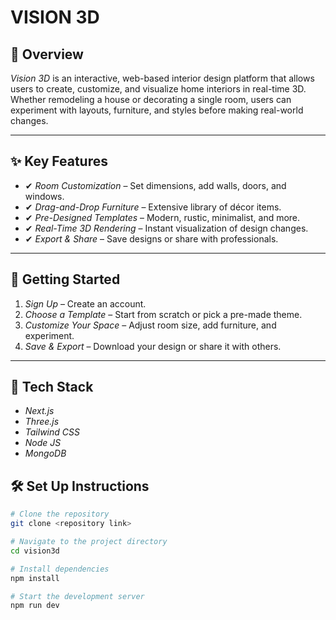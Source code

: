 # VISION 3D


## 🧭 Overview

*Vision 3D* is an interactive, web-based interior design platform that allows users to create, customize, and visualize home interiors in real-time 3D. Whether remodeling a house or decorating a single room, users can experiment with layouts, furniture, and styles before making real-world changes.

---

## ✨ Key Features

- ✔ *Room Customization* – Set dimensions, add walls, doors, and windows.  
- ✔ *Drag-and-Drop Furniture* – Extensive library of décor items.  
- ✔ *Pre-Designed Templates* – Modern, rustic, minimalist, and more.  
- ✔ *Real-Time 3D Rendering* – Instant visualization of design changes.  
- ✔ *Export & Share* – Save designs or share with professionals.  

---

## 🚀 Getting Started

1. *Sign Up* – Create an account.  
2. *Choose a Template* – Start from scratch or pick a pre-made theme.  
3. *Customize Your Space* – Adjust room size, add furniture, and experiment.  
4. *Save & Export* – Download your design or share it with others.  

---

## 🧰 Tech Stack

- *Next.js*  
- *Three.js*  
- *Tailwind CSS*  
- *Node JS*  
- *MongoDB*
## 🛠 Set Up Instructions

```bash
# Clone the repository
git clone <repository link>

# Navigate to the project directory
cd vision3d

# Install dependencies
npm install

# Start the development server
npm run dev  
